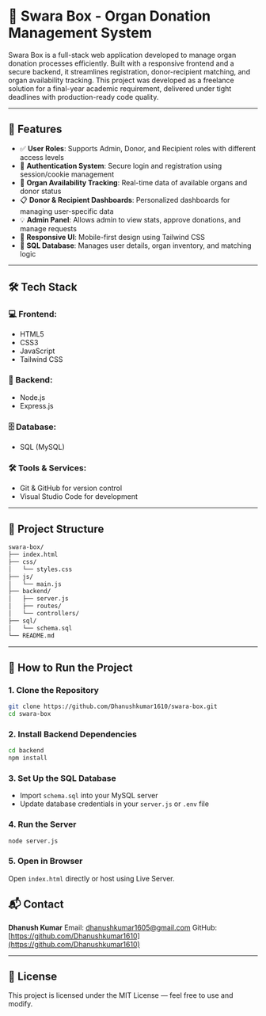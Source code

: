 

# 🎵 Swara Box - Organ Donation Management System

Swara Box is a full-stack web application developed to manage organ donation processes efficiently. Built with a responsive frontend and a secure backend, it streamlines registration, donor-recipient matching, and organ availability tracking. This project was developed as a freelance solution for a final-year academic requirement, delivered under tight deadlines with production-ready code quality.

---

## 🚀 Features

- ✅ **User Roles**: Supports Admin, Donor, and Recipient roles with different access levels
- 🔐 **Authentication System**: Secure login and registration using session/cookie management
- 🏥 **Organ Availability Tracking**: Real-time data of available organs and donor status
- 📋 **Donor & Recipient Dashboards**: Personalized dashboards for managing user-specific data
- 💡 **Admin Panel**: Allows admin to view stats, approve donations, and manage requests
- 📱 **Responsive UI**: Mobile-first design using Tailwind CSS
- 💾 **SQL Database**: Manages user details, organ inventory, and matching logic

---

## 🛠️ Tech Stack

### 💻 Frontend:
- HTML5
- CSS3
- JavaScript
- Tailwind CSS

### 🔧 Backend:
- Node.js
- Express.js

### 🗄️ Database:
- SQL (MySQL)

### 🛠️ Tools & Services:
- Git & GitHub for version control
- Visual Studio Code for development

---

## 📂 Project Structure

```bash
swara-box/
├── index.html
├── css/
│   └── styles.css
├── js/
│   └── main.js
├── backend/
│   ├── server.js
│   ├── routes/
│   └── controllers/
├── sql/
│   └── schema.sql
└── README.md
````

---

## 🧪 How to Run the Project

### 1. Clone the Repository

```bash
git clone https://github.com/Dhanushkumar1610/swara-box.git
cd swara-box
```

### 2. Install Backend Dependencies

```bash
cd backend
npm install
```

### 3. Set Up the SQL Database

* Import `schema.sql` into your MySQL server
* Update database credentials in your `server.js` or `.env` file

### 4. Run the Server

```bash
node server.js
```

### 5. Open in Browser

Open `index.html` directly or host using Live Server.




## 📬 Contact

**Dhanush Kumar**
Email: dhanushkumar1605@gmail.com
GitHub: [https://github.com/Dhanushkumar1610](https://github.com/Dhanushkumar1610)

---

## 📄 License

This project is licensed under the MIT License — feel free to use and modify.

```
